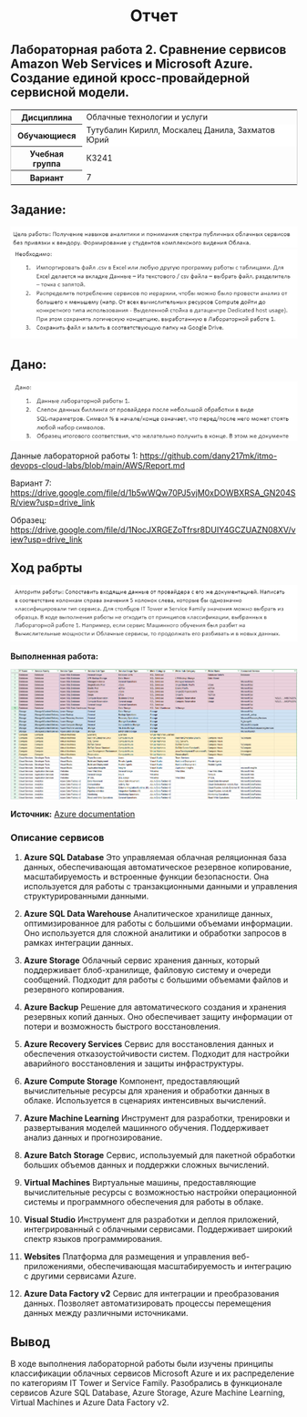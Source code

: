 <h1 style="text-align: center">Отчет</h1>

<h2>
Лабораторная работа 2. Сравнение сервисов Amazon Web Services и Microsoft Azure. Создание единой кросс-провайдерной сервисной модели.
</h2>

<table style="outline: none; border: 1px solid #ccc">
<tbody>
    <tr>
    <th>Дисциплина</th>
        <td>Облачные технологии и услуги</td>
    </tr>
    <tr style="background: #fff;">
        <th>Обучающиеся</th>
        <td>Тутубалин Кирилл, Москалец Данила, Захматов Юрий</td>
    </tr>
    <tr>
    <th>Учебная группа</th>
        <td>К3241</td>
    </tr>
    <tr>
    <th>Вариант</th>
        <td>7</td>
    </tr>
    </tbody>
</table>

## Задание:
![Цель](assets/1.png)
![Задание](assets/2.png)

## Дано: 
![Дано](assets/3.png)
<p>Данные лабораторной работы 1: <a target="_blank" href='https://github.com/dany217mk/itmo-devops-cloud-labs/blob/main/AWS/Report.md'>https://github.com/dany217mk/itmo-devops-cloud-labs/blob/main/AWS/Report.md</a></p>
<p>Вариант 7: <a target="_blank" href='https://drive.google.com/file/d/1b5wWQw70PJ5vjM0xDOWBXRSA_GN204SR/view?usp=drive_link'>https://drive.google.com/file/d/1b5wWQw70PJ5vjM0xDOWBXRSA_GN204SR/view?usp=drive_link</a></p>
<p>Образец: <a target="_blank" href='https://drive.google.com/file/d/1NocJXRGEZoTfrsr8DUIY4GCZUAZN08XV/view?usp=drive_link'>https://drive.google.com/file/d/1NocJXRGEZoTfrsr8DUIY4GCZUAZN08XV/view?usp=drive_link</a></p>


## Ход рабрты
![алгоритм работы](assets/4.png)
<!--<p>Выполненная работа: <a target="_blank" href="https://docs.google.com/spreadsheets/d/1dSqh0L-ptrkUvfCBzG0Qu_jR81TVgg8G6D6ZNOXBVZE/edit?gid=492535656#gid=492535656">https://docs.google.com/spreadsheets/d/1dSqh0L-ptrkUvfCBzG0Qu_jR81TVgg8G6D6ZNOXBVZE/edit?gid=492535656#gid=492535656</a></p>-->
<p><b>Выполненная работа:</b> </p>
<img alt='https://docs.google.com/spreadsheets/d/1dSqh0L-ptrkUvfCBzG0Qu_jR81TVgg8G6D6ZNOXBVZE/edit?gid=492535656#gid=492535656' src='assets/screen.png'>

<p><b>Источник:</b> <a target="_blank" href='https://aws.amazon.com/ru/documentation-overview/?nc2=h_ql_doc_do'>Azure documentation</a></p>

### Описание сервисов
1. <b>Azure SQL Database</b>
Это управляемая облачная реляционная база данных, обеспечивающая автоматическое резервное копирование, масштабируемость и встроенные функции безопасности. Она используется для работы с транзакционными данными и управления структурированными данными.

2. <b>Azure SQL Data Warehouse</b>
Аналитическое хранилище данных, оптимизированное для работы с большими объемами информации. Оно используется для сложной аналитики и обработки запросов в рамках интеграции данных.

3. <b>Azure Storage</b>
Облачный сервис хранения данных, который поддерживает блоб-хранилище, файловую систему и очереди сообщений. Подходит для работы с большими объемами файлов и резервного копирования.

4. <b>Azure Backup</b>
Решение для автоматического создания и хранения резервных копий данных. Оно обеспечивает защиту информации от потери и возможность быстрого восстановления.

5. <b>Azure Recovery Services</b>
Сервис для восстановления данных и обеспечения отказоустойчивости систем. Подходит для настройки аварийного восстановления и защиты инфраструктуры.

6. <b>Azure Compute Storage</b>
Компонент, предоставляющий вычислительные ресурсы для хранения и обработки данных в облаке. Используется в сценариях интенсивных вычислений.

7. <b>Azure Machine Learning</b>
Инструмент для разработки, тренировки и развертывания моделей машинного обучения. Поддерживает анализ данных и прогнозирование.

8. <b>Azure Batch Storage</b>
Сервис, используемый для пакетной обработки больших объемов данных и поддержки сложных вычислений.

9. <b>Virtual Machines</b>
Виртуальные машины, предоставляющие вычислительные ресурсы с возможностью настройки операционной системы и программного обеспечения для работы в облаке.

10. <b>Visual Studio</b>
Инструмент для разработки и деплоя приложений, интегрированный с облачными сервисами. Поддерживает широкий спектр языков программирования.

11. <b>Websites</b>
Платформа для размещения и управления веб-приложениями, обеспечивающая масштабируемость и интеграцию с другими сервисами Azure.

12. <b>Azure Data Factory v2</b>
Сервис для интеграции и преобразования данных. Позволяет автоматизировать процессы перемещения данных между различными источниками.

## Вывод
<p>В ходе выполнения лабораторной работы были изучены принципы классификации облачных сервисов Microsoft Azure и их распределение по категориям IT Tower и Service Family. Разобрались в функционале сервисов Azure SQL Database, Azure Storage, Azure Machine Learning, Virtual Machines и Azure Data Factory v2.</p>